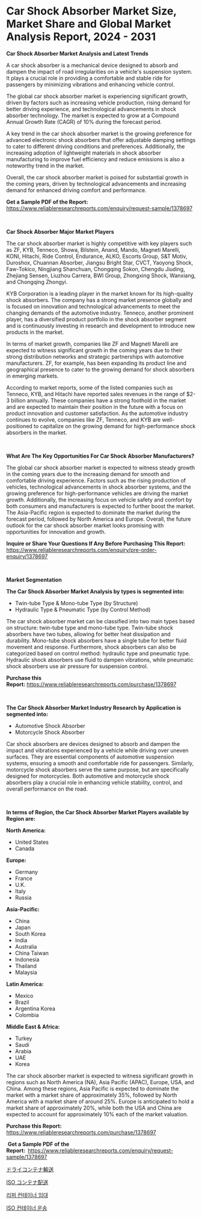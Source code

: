 <p><h1>Car Shock Absorber Market Size, Market Share and Global Market Analysis Report, 2024 - 2031</h1></p><p><strong>Car Shock Absorber Market Analysis and Latest Trends</strong></p>
<p><p>A car shock absorber is a mechanical device designed to absorb and dampen the impact of road irregularities on a vehicle's suspension system. It plays a crucial role in providing a comfortable and stable ride for passengers by minimizing vibrations and enhancing vehicle control.</p><p>The global car shock absorber market is experiencing significant growth, driven by factors such as increasing vehicle production, rising demand for better driving experience, and technological advancements in shock absorber technology. The market is expected to grow at a Compound Annual Growth Rate (CAGR) of 10% during the forecast period.</p><p>A key trend in the car shock absorber market is the growing preference for advanced electronic shock absorbers that offer adjustable damping settings to cater to different driving conditions and preferences. Additionally, the increasing adoption of lightweight materials in shock absorber manufacturing to improve fuel efficiency and reduce emissions is also a noteworthy trend in the market.</p><p>Overall, the car shock absorber market is poised for substantial growth in the coming years, driven by technological advancements and increasing demand for enhanced driving comfort and performance.</p></p>
<p><strong>Get a Sample PDF of the Report:&nbsp;</strong> <a href="https://www.reliableresearchreports.com/enquiry/request-sample/1378697">https://www.reliableresearchreports.com/enquiry/request-sample/1378697</a></p>
<p>&nbsp;</p>
<p><strong>Car Shock Absorber Major Market Players</strong></p>
<p><p>The car shock absorber market is highly competitive with key players such as ZF, KYB, Tenneco, Showa, Bilstein, Anand, Mando, Magneti Marelli, KONI, Hitachi, Ride Control, Endurance, ALKO, Escorts Group, S&T Motiv, Duroshox, Chuannan Absorber, Jiangsu Bright Star, CVCT, Yaoyong Shock, Faw-Tokico, Ningjiang Shanchuan, Chongqing Sokon, Chengdu Jiuding, Zhejiang Sensen, Liuzhou Carrera, BWI Group, Zhongxing Shock, Wanxiang, and Chongqing Zhongyi.</p><p>KYB Corporation is a leading player in the market known for its high-quality shock absorbers. The company has a strong market presence globally and is focused on innovation and technological advancements to meet the changing demands of the automotive industry. Tenneco, another prominent player, has a diversified product portfolio in the shock absorber segment and is continuously investing in research and development to introduce new products in the market.</p><p>In terms of market growth, companies like ZF and Magneti Marelli are expected to witness significant growth in the coming years due to their strong distribution networks and strategic partnerships with automotive manufacturers. ZF, for example, has been expanding its product line and geographical presence to cater to the growing demand for shock absorbers in emerging markets.</p><p>According to market reports, some of the listed companies such as Tenneco, KYB, and Hitachi have reported sales revenues in the range of $2-3 billion annually. These companies have a strong foothold in the market and are expected to maintain their position in the future with a focus on product innovation and customer satisfaction. As the automotive industry continues to evolve, companies like ZF, Tenneco, and KYB are well-positioned to capitalize on the growing demand for high-performance shock absorbers in the market.</p></p>
<p>&nbsp;</p>
<p><strong>What Are The Key Opportunities For Car Shock Absorber Manufacturers?</strong></p>
<p><p>The global car shock absorber market is expected to witness steady growth in the coming years due to the increasing demand for smooth and comfortable driving experience. Factors such as the rising production of vehicles, technological advancements in shock absorber systems, and the growing preference for high-performance vehicles are driving the market growth. Additionally, the increasing focus on vehicle safety and comfort by both consumers and manufacturers is expected to further boost the market. The Asia-Pacific region is expected to dominate the market during the forecast period, followed by North America and Europe. Overall, the future outlook for the car shock absorber market looks promising with opportunities for innovation and growth.</p></p>
<p><strong>Inquire or Share Your Questions If Any Before Purchasing This Report:</strong> <a href="https://www.reliableresearchreports.com/enquiry/pre-order-enquiry/1378697">https://www.reliableresearchreports.com/enquiry/pre-order-enquiry/1378697</a></p>
<p>&nbsp;</p>
<p><strong>Market Segmentation</strong></p>
<p><strong>The Car Shock Absorber Market Analysis by types is segmented into:</strong></p>
<p><ul><li>Twin-tube Type & Mono-tube Type (by Structure)</li><li>Hydraulic Type & Pneumatic Type (by Control Method)</li></ul></p>
<p><p>The car shock absorber market can be classified into two main types based on structure: twin-tube type and mono-tube type. Twin-tube shock absorbers have two tubes, allowing for better heat dissipation and durability. Mono-tube shock absorbers have a single tube for better fluid movement and response. Furthermore, shock absorbers can also be categorized based on control method: hydraulic type and pneumatic type. Hydraulic shock absorbers use fluid to dampen vibrations, while pneumatic shock absorbers use air pressure for suspension control.</p></p>
<p><strong>Purchase this Report:&nbsp;</strong><a href="https://www.reliableresearchreports.com/purchase/1378697">https://www.reliableresearchreports.com/purchase/1378697</a></p>
<p>&nbsp;</p>
<p><strong>The Car Shock Absorber Market Industry Research by Application is segmented into:</strong></p>
<p><ul><li>Automotive Shock Absorber</li><li>Motorcycle Shock Absorber</li></ul></p>
<p><p>Car shock absorbers are devices designed to absorb and dampen the impact and vibrations experienced by a vehicle while driving over uneven surfaces. They are essential components of automotive suspension systems, ensuring a smooth and comfortable ride for passengers. Similarly, motorcycle shock absorbers serve the same purpose, but are specifically designed for motorcycles. Both automotive and motorcycle shock absorbers play a crucial role in enhancing vehicle stability, control, and overall performance on the road.</p></p>
<p>&nbsp;</p>
<p><strong>In terms of Region, the Car Shock Absorber Market Players available by Region are:</strong></p>
<p>
    <p> <strong> North America: </strong>
        <ul>
            <li>United States</li>
            <li>Canada</li>
        </ul>
        </p> 
    <p> <strong> Europe: </strong>
        <ul>
            <li>Germany</li>
            <li>France</li>
            <li>U.K.</li>
            <li>Italy</li>
            <li>Russia</li>
        </ul>
        </p> 
    <p> <strong> Asia-Pacific: </strong>
        <ul>
            <li>China</li>
            <li>Japan</li>
            <li>South Korea</li>
            <li>India</li>
            <li>Australia</li>
            <li>China Taiwan</li>
            <li>Indonesia</li>
            <li>Thailand</li>
            <li>Malaysia</li>
        </ul>
        </p> 
    <p> <strong> Latin America: </strong>
        <ul>
            <li>Mexico</li>
            <li>Brazil</li>
            <li>Argentina Korea</li>
            <li>Colombia</li>
        </ul>
        </p> 
    <p> <strong> Middle East & Africa: </strong>
        <ul>
            <li>Turkey</li>
            <li>Saudi</li>
            <li>Arabia</li>
            <li>UAE</li>
            <li>Korea</li>
        </ul>
    </p>
    </p>
<p><p>The car shock absorber market is expected to witness significant growth in regions such as North America (NA), Asia Pacific (APAC), Europe, USA, and China. Among these regions, Asia Pacific is expected to dominate the market with a market share of approximately 35%, followed by North America with a market share of around 25%. Europe is anticipated to hold a market share of approximately 20%, while both the USA and China are expected to account for approximately 10% each of the market valuation.</p></p>
<p><strong>Purchase this Report: </strong><a href="https://www.reliableresearchreports.com/purchase/1378697">https://www.reliableresearchreports.com/purchase/1378697</a></p>
<p>&nbsp;<strong>Get a Sample PDF of the Report:&nbsp;&nbsp;</strong><a href="https://www.reliableresearchreports.com/enquiry/request-sample/1378697">https://www.reliableresearchreports.com/enquiry/request-sample/1378697</a></p>
<p><strong></strong></p>
<p><p><a href="https://medium.com/@kelsitorphy644/%E3%83%89%E3%83%A9%E3%82%A4%E3%82%B3%E3%83%B3%E3%83%86%E3%83%8A%E3%83%BC%E8%BC%B8%E9%80%81%E5%B8%82%E5%A0%B4-%E3%82%BF%E3%82%A4%E3%83%97-%E3%82%A2%E3%83%97%E3%83%AA%E3%82%B1%E3%83%BC%E3%82%B7%E3%83%A7%E3%83%B3-%E3%81%8A%E3%82%88%E3%81%B3%E5%9C%B0%E7%90%86%E3%81%AB%E3%82%88%E3%82%8B%E5%8C%85%E6%8B%AC%E7%9A%84%E8%A9%95%E4%BE%A1-c51ef64e9c5e">ドライコンテナ輸送</a></p><p><a href="https://medium.com/@kelsitorphy644/iso%E3%82%B3%E3%83%B3%E3%83%86%E3%83%8A%E9%85%8D%E9%80%81%E5%B8%82%E5%A0%B4%E3%81%AE%E5%88%86%E6%9E%90-%E3%81%9D%E3%81%AEcagr-%E5%B8%82%E5%A0%B4%E3%82%BB%E3%82%B0%E3%83%A1%E3%83%B3%E3%83%86%E3%83%BC%E3%82%B7%E3%83%A7%E3%83%B3-%E3%81%8A%E3%82%88%E3%81%B3%E3%82%B0%E3%83%AD%E3%83%BC%E3%83%90%E3%83%AB%E7%94%A3%E6%A5%AD%E6%A6%82%E8%A6%81-b6d551e56025">ISO コンテナ配送</a></p><p><a href="https://medium.com/@josephweaver29/%EB%A6%AC%ED%8D%BC-%EC%BB%A8%ED%85%8C%EC%9D%B4%EB%84%88-%EB%A6%AC%EC%8A%A4%EB%A7%81-%EC%8B%9C%EC%9E%A5-%EB%8F%99%ED%96%A5-%EB%B0%8F-%EC%8B%9C%EC%9E%A5-%EB%B6%84%EC%84%9D%EC%9D%80-2024-2031%EB%85%84-%EA%B8%B0%EA%B0%84%EC%9D%84-%EC%98%88%EC%B8%A1%ED%95%A9%EB%8B%88%EB%8B%A4-6280905d005d">리퍼 컨테이너 임대</a></p><p><a href="https://medium.com/@josephweaver29/iso-%EC%BB%A8%ED%85%8C%EC%9D%B4%EB%84%88-%EC%9A%B4%EC%86%A1-%EC%8B%9C%EC%9E%A5-%EB%B6%84%EC%84%9D-%EA%B7%B8-cagr-%EC%8B%9C%EC%9E%A5-%EC%84%B8%EB%B6%84%ED%99%94-%EB%B0%8F-%EA%B8%80%EB%A1%9C%EB%B2%8C-%EC%82%B0%EC%97%85-%EA%B0%9C%EC%9A%94-e115974dbf38">ISO 컨테이너 운송</a></p></p>